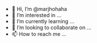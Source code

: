 - 👋 Hi, I’m @marjhohaha
- 👀 I’m interested in ...
- 🌱 I’m currently learning ...
- 💞️ I’m looking to collaborate on ...
- 📫 How to reach me ...

<!---
marjhohaha/marjhohaha is a ✨ special ✨ repository because its `README.md` (this file) appears on your GitHub profile.
You can click the Preview link to take a look at your changes.
--->
